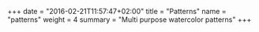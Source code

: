 +++
date = "2016-02-21T11:57:47+02:00"
title = "Patterns"
name = "patterns"
weight = 4
summary = "Multi purpose watercolor patterns"
+++
